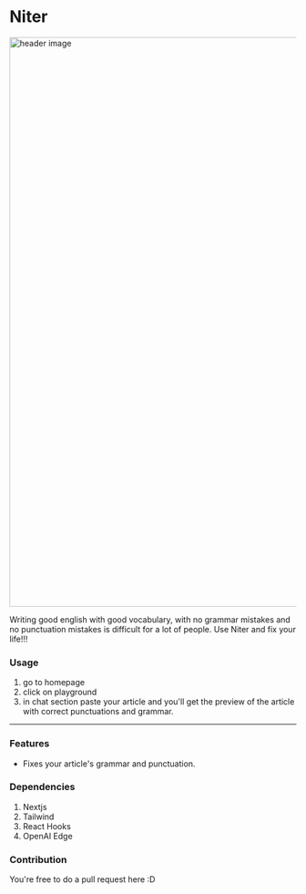 # Niter
<img width="1000" alt="header image" src="https://github.com/nermalcat69/niter/assets/73933669/feaf28d2-ff52-4330-9fb1-1c481bf95cef">

Writing good english with good vocabulary, with no grammar mistakes and no punctuation mistakes is difficult for a lot of people. Use Niter and fix your life!!!

### Usage

1. go to homepage
2. click on playground
3. in chat section paste your article and you'll get the preview of the article with correct punctuations and grammar.

---

### Features

- Fixes your article's grammar and punctuation.

### Dependencies

1. Nextjs
2. Tailwind
3. React Hooks
4. OpenAI Edge

### Contribution

You're free to do a pull request here :D
